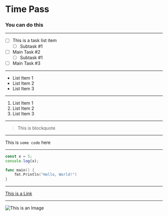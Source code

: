 <!-- This is a comment -->

# Time Pass

### You can do this

---

- [ ] This is a task list item
  - [ ] Subtask #1
- [ ] Main Task #2
  - [ ] Subtask #1
- [ ] Main Task #3

---

- List Item 1
- List Item 2
- List Item 3

---

1. List Item 1
2. List Item 2
3. List Item 3

---

> This is blockquote

---

This is `some code` here

---

```javascript
const x = 5;
console.log(x);
```

```go
func main() {
    fmt.Println("Hello, World!")
}
```

---

[This is a Link](https://google.com)

---

![This is an Image](https://i.imgur.com/8Q5ZQ0x.png)
